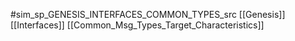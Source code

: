 #sim_sp_GENESIS_INTERFACES_COMMON_TYPES_src
[[Genesis]]
[[Interfaces]]
[[Common_Msg_Types_Target_Characteristics]]
